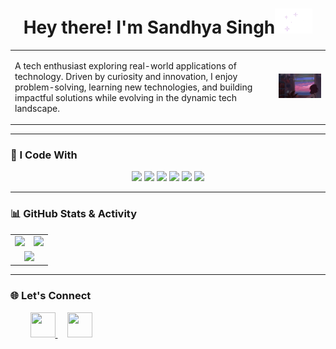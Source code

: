 <h1 align="center">Hey there! I'm Sandhya Singh<img src="https://raw.githubusercontent.com/sandhyaasingh/sandhyaasingh/main/huh.gif" width="60" height="40"></h1>

<table>  
  <tr>  
    <td>  
      <p>  
        A tech enthusiast exploring real-world applications of technology. Driven by curiosity and innovation, I enjoy problem-solving, learning new technologies, and building impactful solutions while evolving in the dynamic tech landscape.  
      </p>  
    </td>  
    <td>  
      <img src="https://raw.githubusercontent.com/sandhyaasingh/sandhyaasingh/main/Giffy.gif" width="310">  
    </td>  
  </tr>  
</table>  

---  

### 🚀 I Code With  

<p align="center">  
  <!-- Programming Languages -->  
  <img src="https://skillicons.dev/icons?i=c,cpp,java,python" />  
  <!-- Frontend & Backend Development -->  
  <img src="https://skillicons.dev/icons?i=html,css,react,nodejs,flask" />  
  <!-- AI/ML -->  
  <img src="https://skillicons.dev/icons?i=pytorch,tensorflow" />  
  <!-- Databases -->  
  <img src="https://skillicons.dev/icons?i=mongodb,postgres,mysql" />  
  <!-- DevOps & Cloud -->  
  <img src="https://skillicons.dev/icons?i=docker,aws,gcp" />  
  <!-- Tools -->  
  <img src="https://skillicons.dev/icons?i=git,github,eclipse,vscode" />  
</p>  

---  

### 📊 GitHub Stats & Activity  

<table align="center">  
  <tr>  
    <td>  
      <img src="https://github-readme-stats.vercel.app/api?username=sandhyaasingh&show_icons=true&theme=tokyonight&count_private=true" />  
    </td>  
    <td>  
      <img src="https://github-readme-stats.vercel.app/api/top-langs/?username=sandhyaasingh&layout=compact&theme=tokyonight" />  
    </td>  
  </tr>  
  <tr>  
    <td colspan="2" align="center">  
      <img src="https://streak-stats.demolab.com/?user=sandhyaasingh&theme=tokyonight" height="140" />  
    </td>  
  </tr>  
</table>  
  

---  

### 🌐 Let's Connect  

<p align="left">  
  &nbsp; &nbsp; &nbsp; &nbsp;  
  <a href="https://www.linkedin.com/in/sandhyasinghm/" target="_blank" style="outline: none;">  
    <img src="https://skillicons.dev/icons?i=linkedin" width="40" height="40"/>  
  </a>  
  &nbsp; &nbsp;  
  <a href="mailto:sandhyasingh17073@gmail.com" style="outline: none;">  
    <img src="https://upload.wikimedia.org/wikipedia/commons/7/7e/Gmail_icon_%282020%29.svg" width="40" height="40"/>  
  </a>  
</p>

